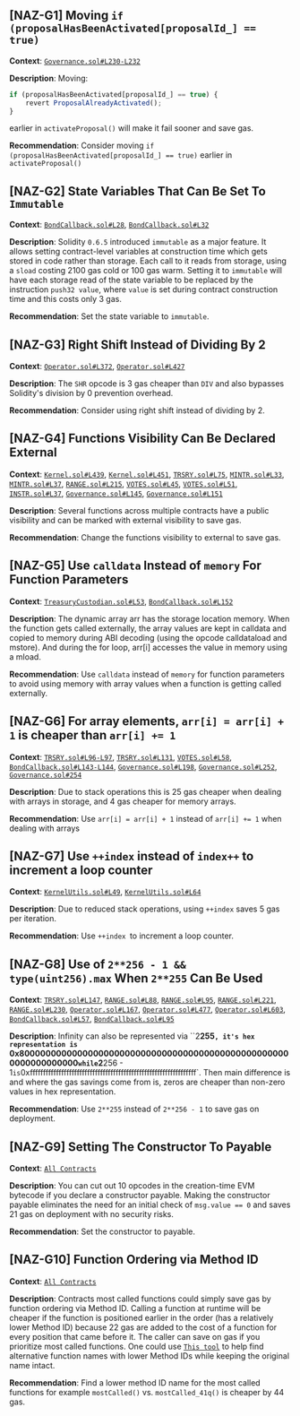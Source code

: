 ## [NAZ-G1] Moving `if (proposalHasBeenActivated[proposalId_] == true)` 
**Context**: [`Governance.sol#L230-L232`](https://github.com/code-423n4/2022-08-olympus/blob/main/src/policies/Governance.sol#L230-L232)

**Description**:
Moving:
```js
if (proposalHasBeenActivated[proposalId_] == true) {
	revert ProposalAlreadyActivated();
}
```
earlier in `activateProposal()` will make it fail sooner and save gas.

**Recommendation**: 
Consider moving `if (proposalHasBeenActivated[proposalId_] == true)` earlier in `activateProposal()`


## [NAZ-G2] State Variables That Can Be Set To `Immutable`
**Context**: [`BondCallback.sol#L28`](https://github.com/code-423n4/2022-08-olympus/blob/main/src/policies/BondCallback.sol#L28), [`BondCallback.sol#L32`](https://github.com/code-423n4/2022-08-olympus/blob/main/src/policies/BondCallback.sol#L32)

**Description**:
Solidity `0.6.5` introduced `immutable` as a major feature. It allows setting contract-level variables at construction time which gets stored in code rather than storage. Each call to it reads from storage, using a `sload` costing 2100 gas cold or 100 gas warm. Setting it to `immutable` will have each storage read of the state variable to be replaced by the instruction `push32 value`, where `value` is set during contract construction time and this costs only 3 gas.

**Recommendation**: 
Set the state variable to `immutable`.


## [NAZ-G3] Right Shift Instead of Dividing By 2
**Context**: [`Operator.sol#L372`](https://github.com/code-423n4/2022-08-olympus/blob/main/src/policies/Operator.sol#L372), [`Operator.sol#L427`](https://github.com/code-423n4/2022-08-olympus/blob/main/src/policies/Operator.sol#L427)

**Description**:
The `SHR` opcode is 3 gas cheaper than `DIV` and also bypasses Solidity's division by 0 prevention overhead.

**Recommendation**: 
Consider using right shift instead of dividing by 2.


## [NAZ-G4] Functions Visibility Can Be Declared External
**Context**: [`Kernel.sol#L439`](https://github.com/code-423n4/2022-08-olympus/blob/main/src/Kernel.sol#L439), [`Kernel.sol#L451`](https://github.com/code-423n4/2022-08-olympus/blob/main/src/Kernel.sol#L451), [`TRSRY.sol#L75`](https://github.com/code-423n4/2022-08-olympus/blob/main/src/modules/TRSRY.sol#L75), [`MINTR.sol#L33`](https://github.com/code-423n4/2022-08-olympus/blob/main/src/modules/MINTR.sol#L33), [`MINTR.sol#L37`](https://github.com/code-423n4/2022-08-olympus/blob/main/src/modules/MINTR.sol#L37), [`RANGE.sol#L215`](https://github.com/code-423n4/2022-08-olympus/blob/main/src/modules/RANGE.sol#L215), [`VOTES.sol#L45`](https://github.com/code-423n4/2022-08-olympus/blob/main/src/modules/VOTES.sol#L45), [`VOTES.sol#L51`](https://github.com/code-423n4/2022-08-olympus/blob/main/src/modules/VOTES.sol#L51), [`INSTR.sol#L37`](https://github.com/code-423n4/2022-08-olympus/blob/main/src/modules/INSTR.sol#L37), [`Governance.sol#L145`](https://github.com/code-423n4/2022-08-olympus/blob/main/src/policies/Governance.sol#L145), [`Governance.sol#L151`](https://github.com/code-423n4/2022-08-olympus/blob/main/src/policies/Governance.sol#L151)

**Description**:
Several functions across multiple contracts have a public visibility and can be marked with external visibility to save gas. 

**Recommendation**: 
Change the functions visibility to external to save gas.


## [NAZ-G5] Use `calldata` Instead of `memory` For Function Parameters
**Context**: [`TreasuryCustodian.sol#L53`](https://github.com/code-423n4/2022-08-olympus/blob/main/src/policies/TreasuryCustodian.sol#L53), [`BondCallback.sol#L152`](https://github.com/code-423n4/2022-08-olympus/blob/main/src/policies/BondCallback.sol#L152)

**Description**:
The dynamic array arr has the storage location memory. When the function gets called externally, the array values are kept in calldata and copied to memory during ABI decoding (using the opcode calldataload and mstore). And during the for loop, arr[i] accesses the value in memory using a mload.

**Recommendation**: 
Use `calldata` instead of `memory` for function parameters to avoid using memory with array values when a function is getting called externally.


## [NAZ-G6] For array elements, `arr[i] = arr[i] + 1` is cheaper than `arr[i] += 1`
**Context**: [`TRSRY.sol#L96-L97`](https://github.com/code-423n4/2022-08-olympus/blob/main/src/modules/TRSRY.sol#L96-L97), [`TRSRY.sol#L131`](https://github.com/code-423n4/2022-08-olympus/blob/main/src/modules/TRSRY.sol#L131), [`VOTES.sol#L58`](https://github.com/code-423n4/2022-08-olympus/blob/main/src/modules/VOTES.sol#L58), [`BondCallback.sol#L143-L144`](https://github.com/code-423n4/2022-08-olympus/blob/main/src/policies/BondCallback.sol#L143-L144), [`Governance.sol#L198`](https://github.com/code-423n4/2022-08-olympus/blob/main/src/policies/Governance.sol#L198), [`Governance.sol#L252`](https://github.com/code-423n4/2022-08-olympus/blob/main/src/policies/Governance.sol#L252), [`Governance.sol#254`](https://github.com/code-423n4/2022-08-olympus/blob/main/src/policies/Governance.sol#L254)

**Description**:
Due to stack operations this is 25 gas cheaper when dealing with arrays in storage, and 4 gas cheaper for memory arrays.

**Recommendation**: 
Use `arr[i] = arr[i] + 1` instead of `arr[i] += 1` when dealing with arrays


## [NAZ-G7] Use `++index` instead of `index++` to increment a loop counter
**Context**: [`KernelUtils.sol#L49`](https://github.com/code-423n4/2022-08-olympus/blob/main/src/utils/KernelUtils.sol#L49), [`KernelUtils.sol#L64`](https://github.com/code-423n4/2022-08-olympus/blob/main/src/utils/KernelUtils.sol#L64)

**Description**:
Due to reduced stack operations, using `++index` saves 5 gas per iteration.

**Recommendation**: 
Use `++index `to increment a loop counter.


## [NAZ-G8] Use of `2**256 - 1 && type(uint256).max` When `2**255` Can Be Used
**Context**: [`TRSRY.sol#L147`](https://github.com/code-423n4/2022-08-olympus/blob/main/src/modules/TRSRY.sol#L147), [`RANGE.sol#L88`](https://github.com/code-423n4/2022-08-olympus/blob/main/src/modules/RANGE.sol#L88), [`RANGE.sol#L95`](https://github.com/code-423n4/2022-08-olympus/blob/main/src/modules/RANGE.sol#L95), [`RANGE.sol#L221`](https://github.com/code-423n4/2022-08-olympus/blob/main/src/modules/RANGE.sol#L221), [`RANGE.sol#L230`](https://github.com/code-423n4/2022-08-olympus/blob/main/src/modules/RANGE.sol#L230), [`Operator.sol#L167`](https://github.com/code-423n4/2022-08-olympus/blob/main/src/policies/Operator.sol#L167), [`Operator.sol#L477`](https://github.com/code-423n4/2022-08-olympus/blob/main/src/policies/Operator.sol#L477), [`Operator.sol#L603`](https://github.com/code-423n4/2022-08-olympus/blob/main/src/policies/Operator.sol#L603), [`BondCallback.sol#L57`](https://github.com/code-423n4/2022-08-olympus/blob/main/src/policies/BondCallback.sol#L57), [`BondCallback.sol#L95`](https://github.com/code-423n4/2022-08-olympus/blob/main/src/policies/BondCallback.sol#L95)

**Description**:
Infinity can also be represented via ``2**255`, it's hex representation is `0x8000000000000000000000000000000000000000000000000000000000000000` while `2**256 - 1` is `0xffffffffffffffffffffffffffffffffffffffffffffffffffffffffffffffff`. Then main difference is and where the gas savings come from is, zeros are cheaper than non-zero values in hex representation.

**Recommendation**: 
Use `2**255` instead of `2**256 - 1` to save gas on deployment.


## [NAZ-G9] Setting The Constructor To Payable
**Context**: [`All Contracts`](https://github.com/code-423n4/2022-08-olympus/tree/main/src)

**Description**:
You can cut out 10 opcodes in the creation-time EVM bytecode if you declare a constructor payable. Making the constructor payable eliminates the need for an initial check of `msg.value == 0` and saves 21 gas on deployment with no security risks.

**Recommendation**: 
Set the constructor to payable.


## [NAZ-G10] Function Ordering via Method ID
**Context**: [`All Contracts`](https://github.com/code-423n4/2022-08-olympus/tree/main/src)

**Description**:
Contracts most called functions could simply save gas by function ordering via Method ID. Calling a function at runtime will be cheaper if the function is positioned earlier in the order (has a relatively lower Method ID) because 22 gas are added to the cost of a function for every position that came before it. The caller can save on gas if you prioritize most called functions. One could use [`This tool`](https://emn178.github.io/solidity-optimize-name/) to help find alternative function names with lower Method IDs while keeping the original name intact.

**Recommendation**: 
Find a lower method ID name for the most called functions for example ```mostCalled()``` vs. ```mostCalled_41q()``` is cheaper by 44 gas.
